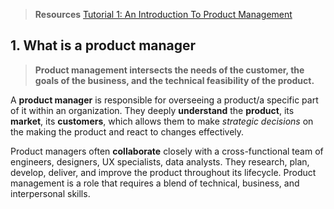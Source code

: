 > **Resources**
> [Tutorial 1: An Introduction To Product Management](https://careerfoundry.com/en/tutorials/product-management-for-beginners/introduction-to-product-management)
## 1. What is a product manager
> **Product management intersects the needs of the customer, the goals of the business, and the technical feasibility of the product.**

A **product manager** is responsible for overseeing a product/a specific part of it within an organization. They deeply **understand** the **product**, its **market**, its **customers**, which allows them to make *strategic decisions* on the making the product and react to changes effectively. 

Product managers often **collaborate** closely with a cross-functional team of engineers, designers, UX specialists, data analysts. They research, plan, develop, deliver, and improve the product throughout its lifecycle. Product management is a role that requires a blend of technical, business, and interpersonal skills. 